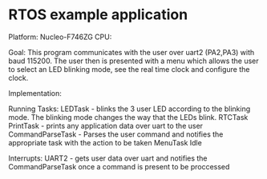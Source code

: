 # RTOS example application

Platform: Nucleo-F746ZG
CPU:

Goal: This program communicates with the user over uart2 (PA2,PA3) with baud 115200. The user then is presented with a menu which allows the user
to select an LED blinking mode, see the real time clock and configure the clock.

Implementation:

Running Tasks:
    LEDTask - blinks the 3 user LED according to the blinking mode. The blinking mode changes the way that the LEDs blink.
    RTCTask
    PrintTask - prints any application data over uart to the user
    CommandParseTask - Parses the user command and notifies the appropriate task with the action to be taken
    MenuTask
    Idle

Interrupts:
    UART2 - gets user data over uart and notifies the CommandParseTask once a command is present to be proccessed
